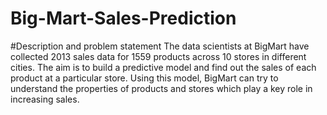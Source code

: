 # Big-Mart-Sales-Prediction

#Description and problem statement
The data scientists at BigMart have collected 2013 sales data for 1559 products across 10 stores in different cities. The aim is to build a predictive model and find out the sales of each product at a particular store. Using this model, BigMart can try to understand the properties of products and stores which play a key role in increasing sales.

